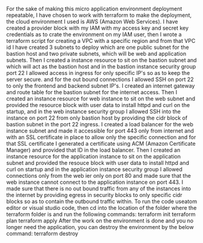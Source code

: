 For the sake of making this micro application environment deployment repeatable, I have chosen to work with terraform to make the deployment, the cloud environment I used is AWS (Amazon Web Services). 
I have created a provider block with my IAM with my access key and secret key credentials as to crate the environment on my IAM user, then I wrote a terraform script for creating a VPC with a specific region and from that VPC id I have created 3 subnets to deploy which are one public subnet for the bastion host and two private subnets, which will be web and application subnets.
Then I created a instance resource to sit on the bastion subnet and which will act as the bastion host and in the bastion instance security group port 22 I allowed access in ingress for only specific IP's so as to keep the server secure. and for the out bound connections I allowed SSH on port 22 to only the frontend and backend subnet IP's. I created an internet gateway and route table for the bastion subnet for the internet access.
Then I created an instance resource for web instance to sit on the web subnet and provided the resource block with user data to install httpd and curl on the startup, and in the web instance security group I allowed SSH into the instance on port 22 from only bastion host by providing the cidr block of bastion subnet in the port 22 ingress. I created a load balancer for the web instance subnet and made it accessible for port 443 only from internet and with an SSL certificate in place to allow only the specific connection and for that SSL certificate I generated a certificate using ACM (Amazon Certificate Manager) and provided that ID in the load balancer.
Then I created an instance resource for the application instance to sit on the application subnet and provided the resouce block with user data to install httpd and curl on startup and in the application instance security group I allowed connections only from the web ier only on port 80 and made sure that the web instance cannot connect to the application instance on port 443.
I made sure that there is no out bound traffic from any of the instances into the internet by providing egress in security blocks to only specific cidr blocks so as to contain the outbound traffic within.
To run the code useatom editor or visual studio code, then cd into the location of the folder where the terraform folder is and run the following commands:
terraform init
terraform plan
terraform apply
After the work on the environment is done and you no longer need the application, you can destroy the environment by the below command:
terraform destroy
